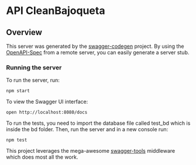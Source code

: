 # API CleanBajoqueta

## Overview
This server was generated by the [swagger-codegen](https://github.com/swagger-api/swagger-codegen) project.  By using the [OpenAPI-Spec](https://github.com/OAI/OpenAPI-Specification) from a remote server, you can easily generate a server stub.

### Running the server
To run the server, run:

```
npm start
```

To view the Swagger UI interface:

```
open http://localhost:8080/docs
```
To run the tests, you need to import the database file called test_bd which is inside the bd folder.
Then, run the server and in a new console run:
```
npm test
```

This project leverages the mega-awesome [swagger-tools](https://github.com/apigee-127/swagger-tools) middleware which does most all the work.
